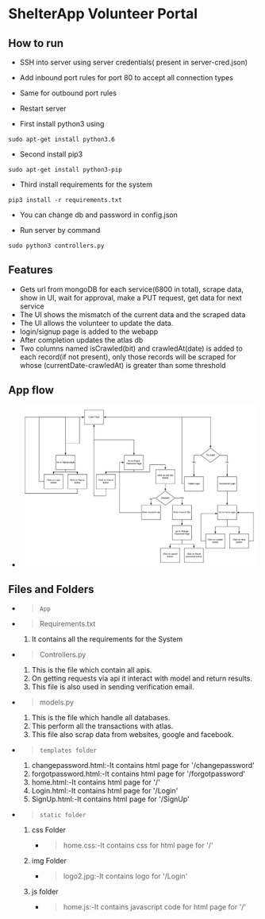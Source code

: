 # ShelterApp Volunteer Portal

## How to run

- SSH into server using server credentials( present in server-cred.json)

- Add inbound port rules for port 80 to accept all connection types

- Same for outbound port rules

- Restart server

- First install python3 using

```
sudo apt-get install python3.6
```

- Second install pip3

```
sudo apt-get install python3-pip
```

- Third install requirements for the system

```
pip3 install -r requirements.txt
```

- You can change db and password in config.json
 
- Run server by command

```
sudo python3 controllers.py
```

## Features

* Gets url from mongoDB for each service(6800 in total), scrape data, show in UI, wait for approval, make a PUT request, get data for next service
* The UI shows the mismatch of the current data and the scraped data
* The UI allows the volunteer to update the data.
* login/signup page is added to the webapp
* After completion updates the atlas db
* Two columns named isCrawled(bit) and crawledAt(date) is added to each record(if not present), only those records will be scraped for whose (currentDate-crawledAt) is greater than some threshold

## App flow
- > 
    ![App Flow](./appflow.jpeg)
## Files and Folders
- >     App

- > Requirements.txt
    1. It contains all the requirements for the System
- > Controllers.py
    1. This is the file which contain all apis.
    2. On getting requests via api it interact with model and return results. 
    3. This file is also used in sending verification email.
- > models.py
    1. This is the file which handle all databases.
    1. This perform all the transactions with atlas.
    1. This file also scrap data from websites, google and facebook.
- >     templates folder
    1. changepassword.html:-It contains html page for '/changepassword'
    2. forgotpassword.html:-It contains html page for '/forgotpassword'
    3. home.html:-It contains html page for '/'
    4. Login.html:-It contains html page for '/Login'
    5. SignUp.html:-It contains html page for '/SignUp'
- >     static folder
    1. css Folder
        - > home.css:-It contains css for html page for '/'
    2. img Folder
        - > logo2.jpg:-It contains logo for '/Login'
    3. js folder
        - > home.js:-It contains javascript code for html page for '/'
